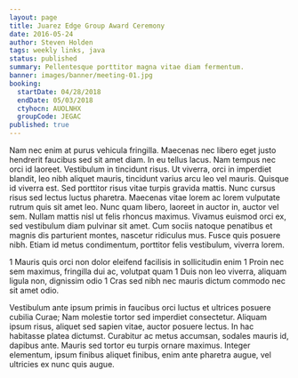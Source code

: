 ```yaml
---
layout: page
title: Juarez Edge Group Award Ceremony
date: 2016-05-24
author: Steven Holden
tags: weekly links, java
status: published
summary: Pellentesque porttitor magna vitae diam fermentum.
banner: images/banner/meeting-01.jpg
booking:
  startDate: 04/28/2018
  endDate: 05/03/2018
  ctyhocn: AUOLNHX
  groupCode: JEGAC
published: true
---
```

Nam nec enim at purus vehicula fringilla. Maecenas nec libero eget justo hendrerit faucibus sed sit amet diam. In eu tellus lacus. Nam tempus nec orci id laoreet. Vestibulum in tincidunt risus. Ut viverra, orci in imperdiet blandit, leo nibh aliquet mauris, tincidunt varius arcu leo vel mauris. Quisque id viverra est. Sed porttitor risus vitae turpis gravida mattis. Nunc cursus risus sed lectus luctus pharetra. Maecenas vitae lorem ac lorem vulputate rutrum quis sit amet leo. Nunc quam libero, laoreet in auctor in, auctor vel sem. Nullam mattis nisl ut felis rhoncus maximus. Vivamus euismod orci ex, sed vestibulum diam pulvinar sit amet. Cum sociis natoque penatibus et magnis dis parturient montes, nascetur ridiculus mus. Fusce quis posuere nibh. Etiam id metus condimentum, porttitor felis vestibulum, viverra lorem.

1 Mauris quis orci non dolor eleifend facilisis in sollicitudin enim
1 Proin nec sem maximus, fringilla dui ac, volutpat quam
1 Duis non leo viverra, aliquam ligula non, dignissim odio
1 Cras sed nibh nec mauris dictum commodo nec sit amet odio.

Vestibulum ante ipsum primis in faucibus orci luctus et ultrices posuere cubilia Curae; Nam molestie tortor sed imperdiet consectetur. Aliquam ipsum risus, aliquet sed sapien vitae, auctor posuere lectus. In hac habitasse platea dictumst. Curabitur ac metus accumsan, sodales mauris id, dapibus ante. Mauris sed tortor eu turpis ornare maximus. Integer elementum, ipsum finibus aliquet finibus, enim ante pharetra augue, vel ultricies ex nunc quis augue.
